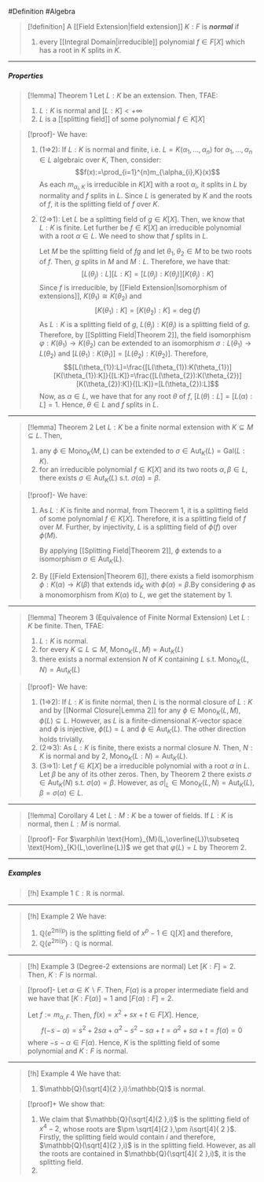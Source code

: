 #Definition #Algebra 

> [!definition]
> A [[Field Extension|field extension]] $K:F$ is ***normal*** if 
> 1. every [[Integral Domain|irreducible]] polynomial $f\in F[X]$ which has a root in $K$ splits in $K$.

---
##### Properties
> [!lemma] Theorem 1
> Let $L:K$ be an extension. Then, TFAE:
> 1. $L:K$ is normal and $[L:K]<+\infty$
> 2. $L$ is a [[splitting field]] of some polynomial $f\in K[X]$

> [!proof]-
> We have:
> 1. (1=>2): If $L:K$ is normal and finite, i.e. $L=K(\alpha_{1},\dots,\alpha_{n})$ for $\alpha_{1},\dots,\alpha_{n}\in L$ algebraic over $K$, Then, consider: $$f(x):=\prod_{i=1}^{n}m_{\alpha_{i},K}(x)$$As each $m_{\alpha_{i},K}$ is irreducible in $K[X]$ with a root $\alpha_{i}$, it splits in $L$ by normality and $f$ splits in $L$. Since $L$ is generated by $K$ and the roots of $f$, it is the splitting field of $f$ over $K$.
> 2. (2=>1): Let $L$ be a splitting field of $g\in K[X]$. Then, we know that $L:K$ is finite. Let further be $f\in K[X]$ an irreducible polynomial with a root $\alpha\in L$. We need to show that $f$ splits in $L$. 
>    
>    Let $M$ be the splitting field of $fg$ and let $\theta_{1},\theta_{2}\in M$ to be two roots of $f$. Then, $g$ splits in $M$ and $M:L$. Therefore, we have that: $$[L(\theta_{j}):L][L:K]=[L(\theta_{j}):K(\theta_{j})][K(\theta_{j}):K]$$Since $f$ is irreducible, by [[Field Extension|Isomorphism of extensions]], $K(\theta_{1})\cong K(\theta_{2})$ and $$[K(\theta_{1}):K]=[K(\theta_{2}):K]=\deg(f)$$As $L:K$ is a splitting field of $g$, $L(\theta_{j}):K(\theta_{j})$ is a splitting field of $g$. Therefore, by [[Splitting Field|Theorem 2]], the field isomorphism $\varphi:K(\theta_{1})\to K(\theta_{2})$ can be extended to an isomorphism $\sigma:L(\theta_{1})\to L(\theta_{2})$ and $[L(\theta_{1}):K(\theta_{1})]=[L(\theta_{2}):K(\theta_{2})]$. Therefore, $$[L(\theta_{1}):L]=\frac{[L(\theta_{1}):K(\theta_{1})][K(\theta_{1}):K]}{[L:K]}=\frac{[L(\theta_{2}):K(\theta_{2})][K(\theta_{2}):K]}{[L:K]}=[L(\theta_{2}):L]$$
>    Now, as $\alpha\in L$, we have that for any root $\theta$ of $f$, $[L(\theta):L]=[L(\alpha):L]=1$. Hence, $\theta\in L$ and $f$ splits in $L$. 

---
> [!lemma] Theorem 2
> Let $L:K$ be a finite normal extension with $K\subseteq M\subseteq L$. Then,
> 1. any $\phi\in \text{Mono}_{K}(M,L)$ can be extended to $\sigma\in \text{Aut}_{K}(L)=\text{Gal}(L:K)$.
> 2. for an irreducible polynomial $f\in K[X]$ and its two roots $\alpha,\beta\in L$, there exists $\sigma\in \text{Aut}_{K}(L)$ s.t. $\sigma(\alpha)=\beta$.

> [!proof]-
> We have:
> 1. As $L:K$ is finite and normal, from Theorem 1, it is a splitting field of some polynomial $f\in K[X]$. Therefore, it is a splitting field of $f$ over $M$. Further, by injectivity, $L$ is a splitting field of $\phi(f)$ over $\phi(M)$.
> 
> 	 By applying [[Splitting Field|Theorem 2]], $\phi$ extends to a isomorphism $\sigma\in \text{Aut}_{K}(L)$.
> 2. By [[Field Extension|Theorem 6]], there exists a field isomorphism $\phi:K(\alpha)\to K(\beta)$ that extends $\text{id}_{K}$ with $\phi(\alpha)=\beta$.By considering $\phi$ as a monomorphism from $K(\alpha)$ to $L$, we get the statement by 1.
---
> [!lemma] Theorem 3 (Equivalence of Finite Normal Extension)
> Let $L:K$ be finite. Then, TFAE:
> 1. $L:K$ is normal.
> 2. for every $K\subseteq L\subseteq M$, $\text{Mono}_{K}(L,M)=\text{Aut}_{K}(L)$
> 3. there exists a normal extension $N$ of $K$ containing $L$ s.t. $\text{Mono}_{K}(L,N)=\text{Aut}_{K}(L)$

> [!proof]-
> We have:
> 1. (1=>2): If $L:K$ is finite normal, then $L$ is the normal closure of $L:K$ and by [[Normal Closure|Lemma 2]] for any $\phi\in \text{Mono}_{K}(L,M)$, $\phi(L)\subseteq L$. However, as $L$ is a finite-dimensional $K$-vector space and $\phi$ is injective, $\phi(L)=L$ and $\phi\in \text{Aut}_{K}(L)$. The other direction holds trivially. 
> 2. (2=>3): As $L:K$ is finite, there exists a normal closure $N$. Then, $N:K$ is normal and by 2, $\text{Mono}_{K}(L:N)=\text{Aut}_{K}(L)$.
> 3. (3=>1): Let $f\in K[X]$ be a irreducible polynomial with  a root $\alpha$ in $L$. Let $\beta$ be any of its other zeros. Then, by Theorem 2 there exists $\sigma\in \text{Aut}_{K}(N)$ s.t. $\sigma(\alpha)=\beta$. However, as $\sigma|_{L}\in \text{Mono}_{K}(L,N)=\text{Aut}_{K}(L)$, $\beta=\sigma(\alpha)\in L$.

---
> [!lemma] Corollary 4
> Let $L:M:K$ be a tower of fields. If $L:K$ is normal, then $L:M$ is normal.

> [!proof]-
> For $\varphi\in \text{Hom}_{M}(L,\overline{L})\subseteq \text{Hom}_{K}(L,\overline{L})$ we get that $\varphi(L)=L$ by Theorem 2.
---
##### Examples
> [!h] Example 1
> $\mathbb{C}:\mathbb{R}$ is normal.
---
> [!h] Example 2
> We have:
> 1. $\mathbb{Q}(e^{2\pi i / p})$ is the splitting field of $x^p-1\in \mathbb{Q}[X]$ and therefore, 
> 2. $\mathbb{Q}(e^{2\pi i / p}):\mathbb{Q}$ is normal. 
---
> [!h] Example 3 (Degree-2 extensions are normal)
> Let $[K:F]=2$. Then, $K:F$ is normal.

> [!proof]-
> Let $\alpha\in K \backslash F$. Then, $F(\alpha)$ is a proper intermediate field and we have that $[K:F(\alpha)]=1$ and $[F(\alpha):F]=2$.
> 
> Let $f:=m_{\alpha,F}$. Then, $f(x)=x^2+sx+t\in F[X]$. Hence, $$f(-s-\alpha)=s^{2}+2s\alpha+\alpha^{2}-s^{2}-s\alpha+t=\alpha^{2}+s\alpha+t=f(\alpha)=0$$where $-s-\alpha\in F(\alpha)$. Hence, $K$ is the splitting field of some polynomial and $K:F$ is normal.
---
> [!h] Example 4
> We have that:
> 1. $\mathbb{Q}(\sqrt[4]{2  },i):\mathbb{Q}$ is normal.

> [!proof]+
> We show that:
> 1. We claim that $\mathbb{Q}(\sqrt[4]{2  },i)$ is the splitting field of $x^4-2$, whose roots are $\pm \sqrt[4]{2  },\pm i\sqrt[4]{ 2 }$. Firstly, the splitting field would contain $i$ and therefore, $\mathbb{Q}(\sqrt[4]{2  },i)$ is in the splitting field. However, as all the roots are contained in $\mathbb{Q}(\sqrt[4]{ 2 },i)$, it is the splitting field.
> 2. 